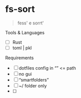 # fs-sort
> fess' e sorrt'

Tools & Languages
- [ ] Rust
- [ ] toml | pkl 

Requirements
- [ ] dotfiles config in “” <= path
- [ ] no gui
- [ ] “smartfolders”
- [ ] ~/ folder only
- [ ] 
